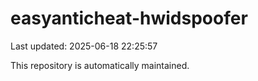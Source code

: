 # easyanticheat-hwidspoofer

Last updated: 2025-06-18 22:25:57

This repository is automatically maintained.
